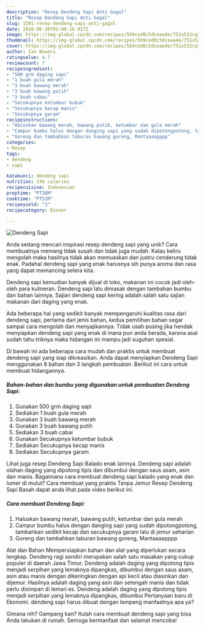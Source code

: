 ```yaml
---
description: "Resep Dendeng Sapi Anti Gagal"
title: "Resep Dendeng Sapi Anti Gagal"
slug: 1591-resep-dendeng-sapi-anti-gagal
date: 2020-06-30T05:00:16.827Z
image: https://img-global.cpcdn.com/recipes/5b9ced0c5dceae4e/751x532cq70/dendeng-sapi-foto-resep-utama.jpg
thumbnail: https://img-global.cpcdn.com/recipes/5b9ced0c5dceae4e/751x532cq70/dendeng-sapi-foto-resep-utama.jpg
cover: https://img-global.cpcdn.com/recipes/5b9ced0c5dceae4e/751x532cq70/dendeng-sapi-foto-resep-utama.jpg
author: Ian Bowers
ratingvalue: 4.7
reviewcount: 7
recipeingredient:
- "500 grm daging sapi"
- "1 buah gula merah"
- "3 buah bawang merah"
- "3 buah bawang putih"
- "3 buah cabai"
- "Secukupnya ketumbar bubuk"
- "Secukupnya kecap manis"
- "Secukupnya garam"
recipeinstructions:
- "Haluskan bawang merah, bawang putih, ketumbar dan gula merah"
- "Campur bumbu halus dengan danging sapi yang sudah dipotongpotong, tambahkan sedikit kecap dan secukupnya garam lalu di jemur seharian"
- "Goreng dan tambahkan taburan bawang goreng, Mantaaaapppp"
categories:
- Resep
tags:
- dendeng
- sapi

katakunci: dendeng sapi 
nutrition: 148 calories
recipecuisine: Indonesian
preptime: "PT38M"
cooktime: "PT51M"
recipeyield: "3"
recipecategory: Dinner

---
```



![Dendeng Sapi](https://img-global.cpcdn.com/recipes/5b9ced0c5dceae4e/751x532cq70/dendeng-sapi-foto-resep-utama.jpg)

Anda sedang mencari inspirasi resep dendeng sapi yang unik? Cara membuatnya memang tidak susah dan tidak juga mudah. Kalau keliru mengolah maka hasilnya tidak akan memuaskan dan justru cenderung tidak enak. Padahal dendeng sapi yang enak harusnya sih punya aroma dan rasa yang dapat memancing selera kita.

Dendeng sapi kemudian banyak dijual di toko, makanan ini cocok jadi oleh-oleh para kulineran. Dendeng sapi lalu dimasak dengan tambahan bumbu dan bahan lainnya. Sajian dendeng sapi kering adalah salah satu sajian makanan dari daging yang enak.

Ada beberapa hal yang sedikit banyak mempengaruhi kualitas rasa dari dendeng sapi, pertama dari jenis bahan, kedua pemilihan bahan segar sampai cara mengolah dan menyajikannya. Tidak usah pusing jika hendak menyiapkan dendeng sapi yang enak di mana pun anda berada, karena asal sudah tahu triknya maka hidangan ini mampu jadi suguhan spesial.


Di bawah ini ada beberapa cara mudah dan praktis untuk membuat dendeng sapi yang siap dikreasikan. Anda dapat menyiapkan Dendeng Sapi menggunakan 8 bahan dan 3 langkah pembuatan. Berikut ini cara untuk membuat hidangannya.

<!--inarticleads1-->

##### Bahan-bahan dan bumbu yang digunakan untuk pembuatan Dendeng Sapi:

1. Gunakan 500 grm daging sapi
1. Sediakan 1 buah gula merah
1. Gunakan 3 buah bawang merah
1. Gunakan 3 buah bawang putih
1. Sediakan 3 buah cabai
1. Gunakan Secukupnya ketumbar bubuk
1. Sediakan Secukupnya kecap manis
1. Sediakan Secukupnya garam


Lihat juga resep Dendeng Sapi Balado enak lainnya. Dendeng sapi adalah olahan daging yang dipotong tipis dan dibumbui dengan saus asam, asin dan manis. Bagaimana cara membuat dendeng sapi balado yang enak dan lumer di mulut? Cara membuat yang praktis Tanpa Jemur Resep Dendeng Sapi Basah dapat anda lihat pada video berikut ini. 

<!--inarticleads2-->

##### Cara membuat Dendeng Sapi:

1. Haluskan bawang merah, bawang putih, ketumbar dan gula merah
1. Campur bumbu halus dengan danging sapi yang sudah dipotongpotong, tambahkan sedikit kecap dan secukupnya garam lalu di jemur seharian
1. Goreng dan tambahkan taburan bawang goreng, Mantaaaapppp


Alat dan Bahan Mempersiapkan bahan dan alat yang diperlukan secara lengkap. Dendeng ragi sendiri merupakan salah satu masakan yang cukup populer di daerah Jawa Timur. Dendeng adalah daging yang dipotong tipis menjadi serpihan yang lemaknya dipangkas, dibumbui dengan saus asam, asin atau manis dengan dikeringkan dengan api kecil atau diasinkan dan dijemur. Hasilnya adalah daging yang asin dan setengah manis dan tidak perlu disimpan di lemari es. Dendeng adalah daging yang dipotong tipis menjadi serpihan yang lemaknya dipangkas, dibumbui Pertanyaan baru di Ekonomi. dendeng sapi harus dibuat dengan lempeng manfaatnya apa ya? 

Gimana nih? Gampang kan? Itulah cara membuat dendeng sapi yang bisa Anda lakukan di rumah. Semoga bermanfaat dan selamat mencoba!
